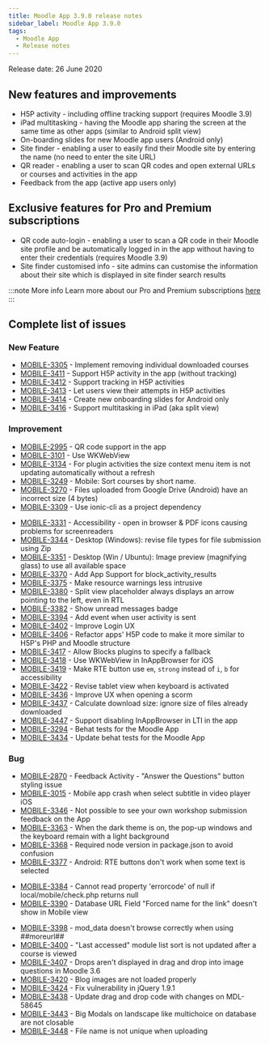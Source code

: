 ```yaml
---
title: Moodle App 3.9.0 release notes
sidebar_label: Moodle App 3.9.0
tags:
  - Moodle App
  - Release notes
---
```


Release date: 26 June 2020

## New features and improvements

- H5P activity - including offline tracking support (requires Moodle 3.9)
- iPad multitasking - having the Moodle app sharing the screen at the same time as other apps (similar to Android split view)
- On-boarding slides for new Moodle app users (Android only)
- Site finder - enabling a user to easily find their Moodle site by entering the name (no need to enter the site URL)
- QR reader - enabling a user to scan QR codes and open external URLs or courses and activities in the app
- Feedback from the app (active app users only)

## Exclusive features for Pro and Premium subscriptions

- QR code auto-login - enabling a user to scan a QR code in their Moodle site profile and be automatically logged in in the app without having to enter their credentials (requires Moodle 3.9)
- Site finder customised info - site admins can customise the information about their site which is displayed in site finder search results

:::note More info
Learn more about our Pro and Premium subscriptions [here](https://moodle.com/app/)
:::

## Complete list of issues

### New Feature

- [MOBILE-3305](https://tracker.moodle.org/browse/MOBILE-3305) - Implement removing individual downloaded courses
- [MOBILE-3411](https://tracker.moodle.org/browse/MOBILE-3411) - Support H5P activity in the app (without tracking)
- [MOBILE-3412](https://tracker.moodle.org/browse/MOBILE-3412) - Support tracking in H5P activities
- [MOBILE-3413](https://tracker.moodle.org/browse/MOBILE-3413) - Let users view their attempts in H5P activities
- [MOBILE-3414](https://tracker.moodle.org/browse/MOBILE-3414) - Create new onboarding slides for Android only
- [MOBILE-3416](https://tracker.moodle.org/browse/MOBILE-3416) - Support multitasking in iPad (aka split view)

### Improvement

- [MOBILE-2995](https://tracker.moodle.org/browse/MOBILE-2995) - QR code support in the app
- [MOBILE-3101](https://tracker.moodle.org/browse/MOBILE-3101) - Use WKWebView
- [MOBILE-3134](https://tracker.moodle.org/browse/MOBILE-3134) - For plugin activities the size context menu item is not updating automatically without a refresh
- [MOBILE-3249](https://tracker.moodle.org/browse/MOBILE-3249) - Mobile: Sort courses by short name.
- [MOBILE-3270](https://tracker.moodle.org/browse/MOBILE-3270) - Files uploaded from Google Drive (Android) have an incorrect size (4 bytes)
- [MOBILE-3309](https://tracker.moodle.org/browse/MOBILE-3309) - Use ionic-cli as a project dependency
<!-- cspell:disable-next-line -->
- [MOBILE-3331](https://tracker.moodle.org/browse/MOBILE-3331) - Accessibility - open in browser & PDF icons causing problems for screenreaders
- [MOBILE-3344](https://tracker.moodle.org/browse/MOBILE-3344) - Desktop (Windows): revise file types for file submission using Zip
- [MOBILE-3351](https://tracker.moodle.org/browse/MOBILE-3351) - Desktop (Win / Ubuntu): Image preview (magnifying glass) to use all available space
- [MOBILE-3370](https://tracker.moodle.org/browse/MOBILE-3370) - Add App Support for block_activity_results
- [MOBILE-3375](https://tracker.moodle.org/browse/MOBILE-3375) - Make resource warnings less intrusive
- [MOBILE-3380](https://tracker.moodle.org/browse/MOBILE-3380) - Split view placeholder always displays an arrow pointing to the left, even in RTL
- [MOBILE-3382](https://tracker.moodle.org/browse/MOBILE-3382) - Show unread messages badge
- [MOBILE-3394](https://tracker.moodle.org/browse/MOBILE-3394) - Add event when user activity is sent
- [MOBILE-3402](https://tracker.moodle.org/browse/MOBILE-3402) - Improve Login UX
- [MOBILE-3406](https://tracker.moodle.org/browse/MOBILE-3406) - Refactor apps' H5P code to make it more similar to H5P's PHP and Moodle structure
- [MOBILE-3417](https://tracker.moodle.org/browse/MOBILE-3417) - Allow Blocks plugins to specify a fallback
- [MOBILE-3418](https://tracker.moodle.org/browse/MOBILE-3418) - Use WKWebView in InAppBrowser for iOS
- [MOBILE-3419](https://tracker.moodle.org/browse/MOBILE-3419) - Make RTE button use `em`, `strong` instead of `i`, `b` for accessibility
- [MOBILE-3422](https://tracker.moodle.org/browse/MOBILE-3422) - Revise tablet view when keyboard is activated
- [MOBILE-3436](https://tracker.moodle.org/browse/MOBILE-3436) - Improve UX when opening a scorm
- [MOBILE-3437](https://tracker.moodle.org/browse/MOBILE-3437) - Calculate download size: ignore size of files already downloaded
- [MOBILE-3447](https://tracker.moodle.org/browse/MOBILE-3447) - Support disabling InAppBrowser in LTI in the app
- [MOBILE-3294](https://tracker.moodle.org/browse/MOBILE-3294) - Behat tests for the Moodle App
- [MOBILE-3434](https://tracker.moodle.org/browse/MOBILE-3434) - Update behat tests for the Moodle App

### Bug

- [MOBILE-2870](https://tracker.moodle.org/browse/MOBILE-2870) - Feedback Activity - "Answer the Questions" button styling issue
- [MOBILE-3015](https://tracker.moodle.org/browse/MOBILE-3015) - Mobile app crash when select subtitle in video player iOS
- [MOBILE-3346](https://tracker.moodle.org/browse/MOBILE-3346) - Not possible to see your own workshop submission feedback on the App
- [MOBILE-3363](https://tracker.moodle.org/browse/MOBILE-3363) - When the dark theme is on, the pop-up windows and the keyboard remain with a light background
- [MOBILE-3368](https://tracker.moodle.org/browse/MOBILE-3368) - Required node version in package.json to avoid confusion
- [MOBILE-3377](https://tracker.moodle.org/browse/MOBILE-3377) - Android: RTE buttons don't work when some text is selected
<!-- cspell:disable-next-line -->
- [MOBILE-3384](https://tracker.moodle.org/browse/MOBILE-3384) - Cannot read property 'errorcode' of null if local/mobile/check.php returns null
- [MOBILE-3390](https://tracker.moodle.org/browse/MOBILE-3390) - Database URL Field "Forced name for the link" doesn't show in Mobile view
<!-- cspell:disable-next-line -->
- [MOBILE-3398](https://tracker.moodle.org/browse/MOBILE-3398) - mod_data doesn't browse correctly when using ##moreurl##
- [MOBILE-3400](https://tracker.moodle.org/browse/MOBILE-3400) - "Last accessed" module list sort is not updated after a course is viewed
- [MOBILE-3407](https://tracker.moodle.org/browse/MOBILE-3407) - Drops aren't displayed in drag and drop into image questions in Moodle 3.6
- [MOBILE-3420](https://tracker.moodle.org/browse/MOBILE-3420) - Blog images are not loaded properly
- [MOBILE-3424](https://tracker.moodle.org/browse/MOBILE-3424) - Fix vulnerability in jQuery 1.9.1
- [MOBILE-3438](https://tracker.moodle.org/browse/MOBILE-3438) - Update drag and drop code with changes on MDL-58645
- [MOBILE-3443](https://tracker.moodle.org/browse/MOBILE-3443) - Big Modals on  landscape like multichoice on database are not closable
- [MOBILE-3448](https://tracker.moodle.org/browse/MOBILE-3448) - File name is not unique when uploading
